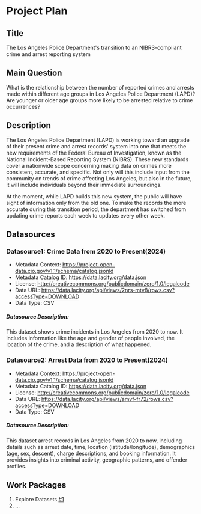 # Project Plan

## Title
<!-- Give your project a short title. -->
The Los Angeles Police Department's transition to an NIBRS-compliant crime and arrest reporting system

## Main Question

<!-- Think about one main question you want to answer based on the data. -->
What is the relationship between the number of reported crimes and arrests made within different age 
groups in Los Angeles Police Department (LAPD)? Are younger or older age groups more likely to be 
arrested relative to crime occurrences? 


## Description

<!-- Describe your data science project in max. 200 words. Consider writing about why and how you attempt it. -->
The Los Angeles Police Department (LAPD) is working toward an upgrade of their present crime and arrest records' system into one that meets the new requirements of the Federal Bureau of Investigation, known as the National Incident-Based Reporting System (NIBRS). These new standards cover a nationwide scope concerning making data on crimes more consistent, accurate, and specific. Not only will this include input from the community on trends of crime affecting Los Angeles, but also in the future, it will include individuals beyond their immediate surroundings. 

At the moment, while LAPD builds this new system, the public will have sight of information only from the old one. To make the records the more accurate during this transition period, the department has switched from updating crime reports each week to updates every other week. 


## Datasources

<!-- Describe each datasources you plan to use in a section. Use the prefic "DatasourceX" where X is the id of the datasource. -->

### Datasource1: Crime Data from 2020 to Present(2024)
* Metadata Context: https://project-open-data.cio.gov/v1.1/schema/catalog.jsonld
* Metadata Catalog ID: 	https://data.lacity.org/data.json
* License: 	http://creativecommons.org/publicdomain/zero/1.0/legalcode
* Data URL: https://data.lacity.org/api/views/2nrs-mtv8/rows.csv?accessType=DOWNLOAD
* Data Type: CSV

##### Datasource Description:
This dataset shows crime incidents in Los Angeles from 2020 to now. It includes information like the age and gender of people involved, the location of the crime, and a description of what happened.

### Datasource2: Arrest Data from 2020 to Present(2024)
* Metadata Context: https://project-open-data.cio.gov/v1.1/schema/catalog.jsonld
* Metadata Catalog ID: 	https://data.lacity.org/data.json
* License: 	http://creativecommons.org/publicdomain/zero/1.0/legalcode
* Data URL: https://data.lacity.org/api/views/amvf-fr72/rows.csv?accessType=DOWNLOAD
* Data Type: CSV

##### Datasource Description:
This dataset arrest records in Los Angeles from 2020 to now, including details such as arrest date, time, location (latitude/longitude), demographics (age, sex, descent), charge descriptions, and booking information. It provides insights into criminal activity, geographic patterns, and offender profiles. 

## Work Packages

<!-- List of work packages ordered sequentially, each pointing to an issue with more details. -->

1. Explore Datasets [#1][i1]
2. ...

[i1]: https://github.com/prathameshagare02/made-template-WS2425/issues/1
